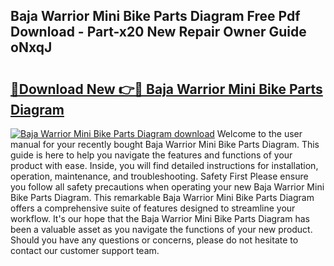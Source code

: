 ## Baja Warrior Mini Bike Parts Diagram Free Pdf Download - Part-x20 New Repair Owner Guide oNxqJ

# <h2><a href="http://dfu70bk.blite.top/?on=Baja+Warrior+Mini+Bike+Parts+Diagram">🔗Download New 👉🔴 Baja Warrior Mini Bike Parts Diagram</a></h2>

[![Baja Warrior Mini Bike Parts Diagram download](https://i.imgur.com/lujVjoI.png)](http://dfu70bk.blite.top/?on=Baja+Warrior+Mini+Bike+Parts+Diagram)
Welcome to the user manual for your recently bought Baja Warrior Mini Bike Parts Diagram. This guide is here to help you navigate the features and functions of your product with ease. Inside, you will find detailed instructions for installation, operation, maintenance, and troubleshooting. Safety First Please ensure you follow all safety precautions when operating your new Baja Warrior Mini Bike Parts Diagram. This remarkable Baja Warrior Mini Bike Parts Diagram offers a comprehensive suite of features designed to streamline your workflow. It's our hope that the Baja Warrior Mini Bike Parts Diagram has been a valuable asset as you navigate the functions of your new product. Should you have any questions or concerns, please do not hesitate to contact our customer support team.
